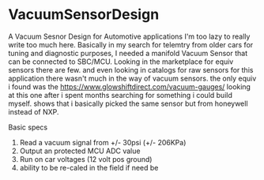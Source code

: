# VacuumSensorDesign
A Vacuum Sesnor Design for Automotive applications
I'm too lazy to really write too much here. Basically in my search for telemtry from older cars for tuning and diagnostic purposes, I needed a manifold Vacuum Sensor that can be connected to SBC/MCU. Looking in the marketplace for equiv sensors there are few. and even looking in catalogs for raw sensors for this application there wasn't much in the way of vacuum sensors. the only equiv i found was the https://www.glowshiftdirect.com/vacuum-gauges/ looking at this one after i spent months searching for something i could build myself. shows that i basically picked the same sensor but from honeywell instead of NXP.

Basic specs
1. Read a vacuum signal from +/- 30psi (+/- 206KPa)
2. Output an protected MCU ADC value
3. Run on car voltages (12 volt pos ground) 
4. ability to be re-caled in the field if need be
